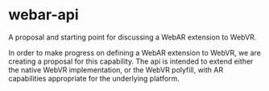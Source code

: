 # webar-api
A proposal and starting point for discussing a WebAR extension to WebVR.

In order to make progress on defining a WebAR extension to WebVR, we are creating a proposal for this capability.  The api is intended to extend either the native WebVR implementation, or the WebVR polyfill, with AR capabilities appropriate for the underlying platform.

